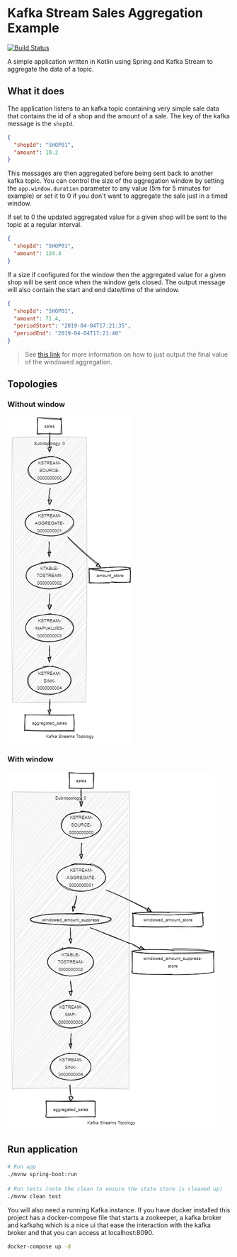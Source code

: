# Kafka Stream Sales Aggregation Example

[![Build Status](https://travis-ci.com/adrien-ben/kstream-sales-aggregation-example.svg?branch=master)](https://travis-ci.com/adrien-ben/kstream-sales-aggregation-example)

A simple application written in Kotlin using Spring and Kafka Stream to aggregate the data of a topic.

## What it does

The application listens to an kafka topic containing very simple sale data that contains the id of a shop
and the amount of a sale. The key of the kafka message is the `shopId`.

```json
{
  "shopId": "SHOP01",
  "amount": 10.2
}
```

This messages are then aggregated before being sent back to another kafka topic. You can control the size of the
aggregation window by setting the `app.window.duration` parameter to any value (5m for 5 minutes for example) or
set it to 0 if you don't want to aggregate the sale just in a timed window.

If set to 0 the updated aggregated value for a given shop will be sent to the topic at a regular interval.

```json
{
  "shopId": "SHOP01",
  "amount": 124.4
}
```

If a size if configured for the window then the aggregated value for a given shop will be sent once when the window
gets closed. The output message will also contain the start and end date/time of the window.

```json
{
  "shopId": "SHOP01",
  "amount": 71.4,
  "periodStart": "2019-04-04T17:21:35",
  "periodEnd": "2019-04-04T17:21:40"
}
```

> See [this link][0] for more information on how to just output the final value of the windowed aggregation.

## Topologies

### Without window

![Non windowed topology](non_windowed_topology.png)

### With window

![Non windowed topology](windowed_topology.png)

## Run application

```sh
# Run app
./mvnw spring-boot:run

# Run tests (note the clean to ensure the state store is cleaned up)
./mvnw clean test
```

You will also need a running Kafka instance. If you have docker installed this project has a
docker-compose file that starts a zookeeper, a kafka broker and kafkahq which is a nice ui
that ease the interaction with the kafka broker and that you can access at localhost:8090.

```sh
docker-compose up -d
```

[0]: https://docs.confluent.io/current/streams/developer-guide/dsl-api.html#window-final-results
